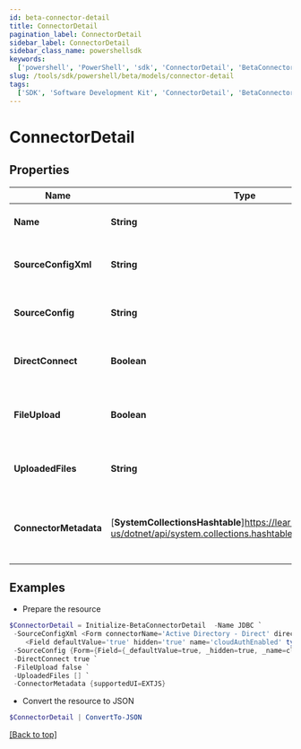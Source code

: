 ```yaml
---
id: beta-connector-detail
title: ConnectorDetail
pagination_label: ConnectorDetail
sidebar_label: ConnectorDetail
sidebar_class_name: powershellsdk
keywords:
  ['powershell', 'PowerShell', 'sdk', 'ConnectorDetail', 'BetaConnectorDetail']
slug: /tools/sdk/powershell/beta/models/connector-detail
tags:
  ['SDK', 'Software Development Kit', 'ConnectorDetail', 'BetaConnectorDetail']
---
```


# ConnectorDetail

## Properties

| Name | Type | Description | Notes |
| --- | --- | --- | --- |
| **Name** | **String** | The connector name | [optional] |
| **SourceConfigXml** | **String** | XML representation of the source config data | [optional] |
| **SourceConfig** | **String** | JSON representation of the source config data | [optional] |
| **DirectConnect** | **Boolean** | true if the source is a direct connect source | [optional] |
| **FileUpload** | **Boolean** | Connector config's file upload attribute, false if not there | [optional] |
| **UploadedFiles** | **String** | List of uploaded file strings for the connector | [optional] |
| **ConnectorMetadata** | [**SystemCollectionsHashtable**]https://learn.microsoft.com/en-us/dotnet/api/system.collections.hashtable?view=net-9.0 | Object containing metadata pertinent to the UI to be used | [optional] |

## Examples

- Prepare the resource

```powershell
$ConnectorDetail = Initialize-BetaConnectorDetail  -Name JDBC `
 -SourceConfigXml <Form connectorName='Active Directory - Direct' directConnect='true' name='Active Directory' status='released' type='SourceConfig' xmlns='http://www.sailpoint.com/xsd/sailpoint_form_1_0.xsd'>
	<Field defaultValue='true' hidden='true' name='cloudAuthEnabled' type='boolean' value='true'> </Field> </Form> `
 -SourceConfig {Form={Field={_defaultValue=true, _hidden=true, _name=cloudAuthEnabled, _type=boolean, _value=true}, _xmlns=http://www.sailpoint.com/xsd/sailpoint_form_1_0.xsd, _connectorName=Active Directory - Direct, _directConnect=true, _name=Active Directory, _status=released, _type=SourceConfig, __text=\n\t}} `
 -DirectConnect true `
 -FileUpload false `
 -UploadedFiles [] `
 -ConnectorMetadata {supportedUI=EXTJS}
```

- Convert the resource to JSON

```powershell
$ConnectorDetail | ConvertTo-JSON
```

[[Back to top]](#)

